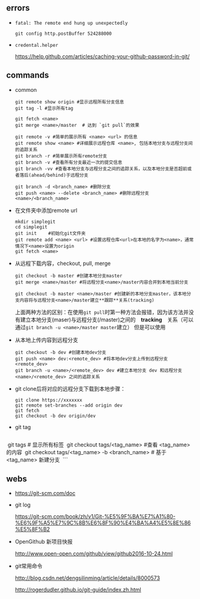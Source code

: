 
## errors

* `fatal: The remote end hung up unexpectedly`
  
  `git config http.postBuffer 524288000`

* `credental.helper`
  
  https://help.github.com/articles/caching-your-github-password-in-git/
  
## commands

* common
  ```
  git remote show origin #显示远程所有分支信息
  git tag -l #显示所有tag
  ```
  ```
  git fetch <name>
  git merge <name>/master  # 达到 `git pull`的效果
  ```
  ```
  git remote -v #简单的展示所有 <name> <url> 的信息
  git remote show <name> #详细展示远程仓库 <name>, 包括本地分支与远程分支间的追踪关系
  git branch -r #简单展示所有remote分支
  git branch -v #查看所有分支最近一次的提交信息
  git branch -vv #查看本地分支与远程分支之间的追踪关系，以及本地分支是否超前或者落后(ahead/behind)于远程分支
  ```
  ```
  git branch -d <branch_name> #删除分支
  git push <name> --delete <branch_name> #删除远程分支 <name>/<branch_name>
  ```

* 在文件夹中添加remote url
  ```
  mkdir simplegit
  cd simplegit
  git init 　　#初始化git文件夹
  git remote add <name> <url> #设置远程仓库<url>在本地的名字为<name>，通常情况下<name>设置为origin
  git fetch <name>
  ```

* 从远程下载内容，checkout, pull, merge
 
  ```
  git checkout -b master #创建本地分支master
  git merge <name>/master #将远程分支<name>/master内容合并到本地当前分支
  ```
  ```
  git checkout -b master <name>/master #创建新的本地分支master，该本地分支内容将与远程分支<name>/master建立**跟踪**关系(tracking)
  ```
  上面两种方法的区别：在使用`git pull`时第一种方法会报错，因为该方法并没有建立本地分支(maser)与远程分支(<name>/master)之间的　**tracking**　关系（可以通过`git branch -u <name>/master master`建立）
  但是可以使用 

  
* 从本地上传内容到远程分支
  ```
  git checkout -b dev #创建本地dev分支
  git push <name> dev:<remote_dev> #将本地dev分支上传到远程分支<remote_dev>
  git branch -u <name>/<remote_dev> dev #建立本地分支 dev 和远程分支 <name>/<remote_dev> 之间的追踪关系
  ```

* git clone后将对应的远程分支下载到本地步骤：
  ```
  git clone https://xxxxxxx
  git remote set-branches --add origin dev
  git fetch
  git checkout -b dev origin/dev
  ```
  
* git tag

  ```
  git tags # 显示所有标签
  git checkout tags/<tag_name> #查看 <tag_name> 的内容
  git checkout tags/<tag_name> -b <branch_name> # 基于 <tag_name> 新建分支
  ```

## webs

* https://git-scm.com/doc

* git log

  https://git-scm.com/book/zh/v1/Git-%E5%9F%BA%E7%A1%80-%E6%9F%A5%E7%9C%8B%E6%8F%90%E4%BA%A4%E5%8E%86%E5%8F%B2

* OpenGithub 新项目快报

  http://www.open-open.com/github/view/github2016-10-24.html

* git常用命令
  
  http://blog.csdn.net/dengsilinming/article/details/8000573
  
  http://rogerdudler.github.io/git-guide/index.zh.html
